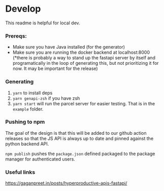 # Develop

This readme is helpful for local dev.

### Prereqs:
- Make sure you have Java installed (for the generator)
- Make sure you are running the docker backend at localhost:8000 (*there is probably a way to stand up the fastapi server by itself and programatically in the loop of generating this, but not prioritizing it for now. It may be important for the release)

### Generating
1. `yarn` to install deps
2. `yarn genapi-zsh` if you have zsh
3. `yarn start` will run the parcel server for easier testing. That is in the `example` folder.

### Pushing to npm
The goal of the design is that this will be added to our github action releases so that the JS API is always up to date and pinned against the python backend API. 

`npm publish` pushes the `package.json` defined packaged to the package manager for authenticated users.

### Useful links

https://gaganpreet.in/posts/hyperproductive-apis-fastapi/